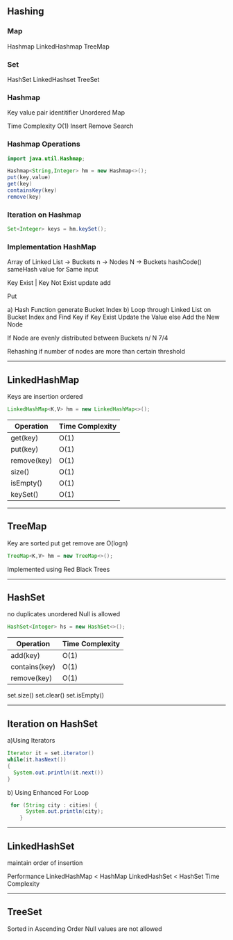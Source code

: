 ## Hashing
### Map
  Hashmap
  LinkedHashmap
  TreeMap
### Set
  HashSet
  LinkedHashset
  TreeSet


### Hashmap 
  Key value pair
  identitifier 
  Unordered Map


  Time Complexity
  O(1)
  Insert 
  Remove
  Search 


### Hashmap Operations
```java
import java.util.Hashmap;

Hashmap<String,Integer> hm = new Hashmap<>();
put(key,value) 
get(key)
containsKey(key)
remove(key)
```


### Iteration on Hashmap
```java
Set<Integer> keys = hm.keySet();
```

### Implementation HashMap
Array of Linked List  -> Buckets
n -> Nodes 
N -> Buckets
hashCode()
sameHash value for Same input


Key Exist   | Key Not Exist
update          add


Put

a) Hash Function generate Bucket Index
b) Loop through Linked List  on Bucket Index and Find Key
    if Key Exist
      Update the Value
    else
      Add the New Node

If Node are evenly distributed between Buckets
n/ N 7/4 


Rehashing if number of nodes are more than certain threshold


--- 

## LinkedHashMap 
Keys are insertion ordered

```java
LinkedHashMap<K,V> hm = new LinkedHashMap<>();
```

| Operation   	| Time Complexity 	|
|-------------	|-----------------	|
| get(key)    	| O(1)            	|
| put(key)    	| O(1)            	|
| remove(key) 	| O(1)            	|
| size()      	| O(1)            	|
| isEmpty()   	| O(1)            	|
| keySet()    	| O(1)            	|

---
## TreeMap
Key are sorted
put get remove are O(logn)
```java
TreeMap<K,V> hm = new TreeMap<>();
```
Implemented using Red Black Trees


---
## HashSet
no duplicates
unordered
Null is allowed
```java
HashSet<Integer> hs = new HashSet<>();
```

| Operation     	| Time Complexity 	|
|---------------	|-----------------	|
| add(key)      	| O(1)            	|
| contains(key) 	| O(1)            	|
| remove(key)   	| O(1)            	|


set.size()
set.clear()
set.isEmpty()

---
## Iteration on HashSet
a)Using Iterators
```java
Iterator it = set.iterator()
while(it.hasNext())
{
  System.out.println(it.next())
}
```


b) Using Enhanced For Loop

```java
 for (String city : cities) {
      System.out.println(city);
    }
```
---

## LinkedHashSet


maintain order of insertion

Performance
LinkedHashMap < HashMap
LinkedHashSet < HashSet
Time  Complexity

---

## TreeSet
Sorted in Ascending Order
Null values are not allowed